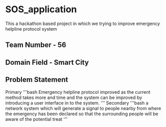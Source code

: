 # SOS_application
This a hackathon based project in which we trying to improve emergency helpline protocol system

## Team Number - 56

## Domain Field - Smart City

## Problem Statement
Primary
'''bash
  Emergency helpline protocol improved as the current method takes more and time 
  and the system can be improved by introducing a user interface in to the system.
'''
Secondary
'''bash
   a network system which will generate a signal to people nearby from where the
   emergency has been declared so that the surrounding people will be aware of the potential treat
'''
  
